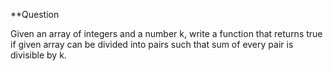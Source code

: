 **Question

Given an array of integers and a number k, write a function that returns true if given array can be divided into pairs
such that sum of every pair is divisible by k.
